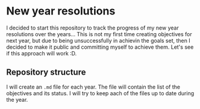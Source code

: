 # New year resolutions

I decided to start this repository to track the progress of my new year resolutions over the years... This is not my first time creating objectives for next year, but due to being unsuccessfully in achievin the goals set, then I decided to make it public and committing myself to achieve them. Let's see if this approach will work :D.

## Repository structure

I will create an `.md` file for each year. The file will contain the list of the objectives and its status. I will try to keep aach of the files up to date during the year.
